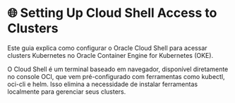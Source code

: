 # 🌐 Setting Up Cloud Shell Access to Clusters

Este guia explica como configurar o Oracle Cloud Shell para acessar clusters Kubernetes no Oracle Container Engine for Kubernetes (OKE).

O Cloud Shell é um terminal baseado em navegador, disponível diretamente no console OCI, que vem pré-configurado com ferramentas como kubectl, oci-cli e helm. Isso elimina a necessidade de instalar ferramentas localmente para gerenciar seus clusters.
